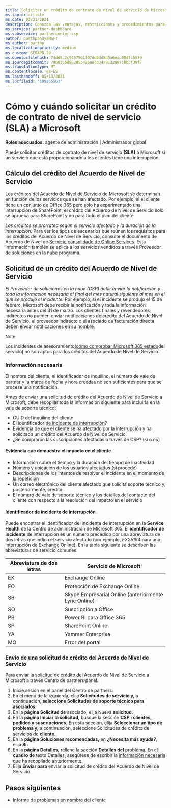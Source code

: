 ```yaml
---
title: Solicitar un crédito de contrato de nivel de servicio de Microsoft
ms.topic: article
ms.date: 03/31/2021
description: Conozca las ventajas, restricciones y procedimientos para solicitar un crédito de contrato de nivel de servicio (SLA) a Microsoft si los clientes experimentan una interrupción del servicio.
ms.service: partner-dashboard
ms.subservice: partnercenter-csp
author: parthpandyaMSFT
ms.author: parthp
ms.localizationpriority: medium
ms.custom: SEOAPR.20
ms.openlocfilehash: 74dd5c2c9457961f07dd0dd8d5a6ead9047c5579
ms.sourcegitcommit: 7a6836bd962d5b426a8cb34a9132a87cbbbf39f7
ms.translationtype: MT
ms.contentlocale: es-ES
ms.lasthandoff: 05/13/2021
ms.locfileid: "109855563"
---
```

# <a name="how-and-when-to-request-a-service-level-agreement-sla-credit-from-microsoft"></a>Cómo y cuándo solicitar un crédito de contrato de nivel de servicio (SLA) a Microsoft

**Roles adecuados:** agente de administración | Administrador global

Puede solicitar créditos de contrato de nivel de servicio **(SLA)** a Microsoft si un servicio que está proporcionando a los clientes tiene una interrupción.

## <a name="sla-credit-calculation"></a>Cálculo del crédito del Acuerdo de Nivel de Servicio

Los créditos del Acuerdo de Nivel de Servicio de Microsoft se determinan en función de los servicios que se han afectado. Por ejemplo, si el cliente tiene un conjunto de Office 365 pero solo ha experimentado una interrupción de SharePoint, el crédito del Acuerdo de Nivel de Servicio solo se aprueba para SharePoint y no para todo el plan del cliente.

*Los créditos se prorratea según el servicio afectado y la duración de la interrupción.* Para ver los tipos de escenarios que reúnen los requisitos para los créditos del Acuerdo de Nivel de Servicio, consulte el documento de Acuerdo de Nivel de [Servicio consolidado de Online Services](http://www.microsoftvolumelicensing.com/DocumentSearch.aspx?Mode=3&DocumentTypeId=37). Esta información también se aplica a los servicios vendidos a través Proveedor de soluciones en la nube programa.


## <a name="request-an-sla-credit"></a>Solicitud de un crédito del Acuerdo de Nivel de Servicio

*El Proveedor de soluciones en la nube (CSP) debe enviar la notificación y toda la información necesaria al final del mes natural siguiente al mes en el que se produjo el incidente.* Por ejemplo, si el incidente se produjo el 15 de febrero, Microsoft debe recibir la notificación y toda la información necesaria antes del 31 de marzo. Los clientes finales y revendedores indirectos no pueden enviar notificaciones de crédito del Acuerdo de Nivel de Servicio. el proveedor indirecto o el asociado de facturación directa deben enviar notificaciones en su nombre.

>[!NOTE]
>Los incidentes de asesoramiento[(cómo comprobar Microsoft 365 estado](https://docs.microsoft.com/microsoft-365/enterprise/view-service-health?&preserve-view=trueo365-worldwide#incidents-and-advisories)del servicio) no son aptos para los créditos del Acuerdo de Nivel de Servicio.

### <a name="required-information"></a>Información necesaria

El nombre del cliente, el identificador de inquilino, el número de vale de partner y la marca de fecha y hora creadas no son suficientes para que se procese una notificación.

Antes de enviar una solicitud de crédito  del [Acuerdo](#submit-sla-credit-request) de Nivel de Servicio a Microsoft, debe recopilar toda la información siguiente para incluirla en la vale de soporte técnico:

- GUID del inquilino del cliente
- El identificador [de incidente de interrupción](#outage-incident-identifier)?
- Evidencia de que el cliente se ha afectado por la interrupción y ha solicitado un crédito del Acuerdo de Nivel de Servicio.
- ¿Se compraron las suscripciones afectadas a través de CSP? (*sí* o *no*)

#### <a name="evidence-that-proves-customer-impact"></a>Evidencia que demuestra el impacto en el cliente

- Información sobre el tiempo y la duración del tiempo de inactividad
- Número y ubicación de los usuarios afectados (si procede)
- Descripciones de los intentos de resolver el incidente en el momento de la repetición
- Un correo electrónico del cliente afectado que solicita soporte técnico y, posteriormente, crédito
- El número de vale de soporte técnico y los detalles del contacto del cliente con respecto a la resolución del impacto en el servicio


#### <a name="outage-incident-identifier"></a>Identificador de incidente de interrupción

Puede encontrar el identificador del incidente de interrupción en la **Service Health** de la Centro de administración de Microsoft 365. El **identificador de incidente** de interrupción es un número precedido por una abreviatura de dos letras que indica el servicio afectado (por ejemplo, *EX25194* para una interrupción de Exchange Online). En la tabla siguiente se describen las abreviaturas de servicio comunes:

| Abreviatura de dos letras | Servicio de Microsoft |
| ----------------------- | ----------------- |
| EX | Exchange Online |
| FO | Protección de Exchange Online |
| SB | Skype Empresarial Online (anteriormente Lync Online) |
| SO | Suscripción a Office |
| PB | Power BI para Office 365 |
| SP | SharePoint Online |
| YA | Yammer Enterprise |
| MO | Error del portal |

### <a name="submit-sla-credit-request"></a>Envío de una solicitud de crédito del Acuerdo de Nivel de Servicio

Para enviar la solicitud de crédito del Acuerdo de Nivel de Servicio a Microsoft a través Centro de partners panel:

1. Inicie sesión en el panel del Centro de partners.
2. En el menú de la izquierda, elija **Solicitudes de servicio y,** a continuación, **seleccione Solicitudes de soporte técnico para asociados.**
3. En la **página Solicitud de** asociado, elija Nueva **solicitud.**
4. En la **página Iniciar la solicitud,** busque la sección **CSP : clientes, pedidos y suscripciones.** En esta sección, elija **Seleccionar un tipo de problema y,** a continuación, seleccione Solicitudes de crédito de servicios de **cliente**.
5. En la **página Soluciones recomendadas,** en **¿Necesita más ayuda?**, elija **Sí.**
6. En la **página Detalles,** rellene la sección **Detalles del** problema. En el **cuadro de** texto Detalles, asegúrese de escribir la [información necesaria](#required-information) que ha recopilado anteriormente.
7. Elija **Enviar para** enviar la solicitud de crédito del Acuerdo de Nivel de Servicio.

## <a name="next-steps"></a>Pasos siguientes

- [Informe de problemas en nombre del cliente](report-problems-on-behalf-of-a-customer.md)
